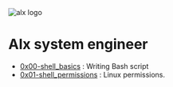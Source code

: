 <img src="https://encrypted-tbn0.gstatic.com/images?q=tbn:ANd9GcSk_F7dhUypBOLhPSPeKQlCp7ZVdfXsfELaVZvuxeJc7WnHk1gx3IuqwdDbX1TrLl-YZ3Y&usqp=CAU" alt="alx logo"/>

# Alx system engineer

- [0x00-shell_basics](./0x00-shell_basics) : Writing Bash script
- [0x01-shell_permissions](./0x01-shell_permissions) : Linux permissions.
